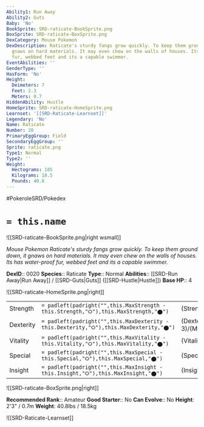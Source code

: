```yaml
---
Ability1: Run Away
Ability2: Guts
Baby: 'No'
BookSprite: SRD-raticate-BookSprite.png
BoxSprite: SRD-raticate-BoxSprite.png
DexCategory: Mouse Pokemon
DexDescription: Raticate's sturdy fangs grow quickly. To keep them ground down, it
  gnaws on hard materials. It may even chew on the walls of houses. Its has water-proof
  fur, webbed feet and its a capable swimmer.
EventAbilities: ''
GenderType: ''
HasForm: 'No'
Height:
  Deimeters: 7
  Feet: 2.3
  Meters: 0.7
HiddenAbility: Hustle
HomeSprite: SRD-raticate-HomeSprite.png
Learnset: '[[SRD-Raticate-Learnset]]'
Legendary: 'No'
Name: Raticate
Number: 20
PrimaryEggGroup: Field
SecondaryEggGroup: ''
Sprite: raticate.png
Type1: Normal
Type2: ''
Weight:
  Hectograms: 185
  Kilograms: 18.5
  Pounds: 40.8
---
```


#PokeroleSRD/Pokedex

# `= this.name`

![[SRD-raticate-BookSprite.png|right wsmall]]

*Mouse Pokemon*
*Raticate's sturdy fangs grow quickly. To keep them ground down, it gnaws on hard materials. It may even chew on the walls of houses. Its has water-proof fur, webbed feet and its a capable swimmer.*

**DexID**:: 0020
**Species**:: Raticate
**Type**:: Normal
**Abilities**:: [[SRD-Run Away|Run Away]] / [[SRD-Guts|Guts]] ([[SRD-Hustle|Hustle]])
**Base HP**:: 4

![[SRD-raticate-HomeSprite.png|right]]

|           |                                                                                        |                                          |
| --------- | -------------------------------------------------------------------------------------- | ---------------------------------------- |
| Strength  | `= padleft(padright("",this.MaxStrength - this.Strength,"⭘"),this.MaxStrength,"⬤")`    | (Strength::2)/(MaxStrength::5)   |
| Dexterity | `= padleft(padright("",this.MaxDexterity - this.Dexterity,"⭘"),this.MaxDexterity,"⬤")` | (Dexterity:: 3)/(MaxDexterity::6) |
| Vitality  | `= padleft(padright("",this.MaxVitality - this.Vitality,"⭘"),this.MaxVitality,"⬤")`    | (Vitality::2)/(MaxVitality::4)   |
| Special   | `= padleft(padright("",this.MaxSpecial - this.Special,"⭘"),this.MaxSpecial,"⬤")`       | (Special::2)/(MaxSpecial::4)     |
| Insight   | `= padleft(padright("",this.MaxInsight - this.Insight,"⭘"),this.MaxInsight,"⬤")`       | (Insight::2)/(MaxInsight::5)     |

![[SRD-raticate-BoxSprite.png|right]]

**Recommended Rank**:: Amateur
**Good Starter**:: No
**Can Evolve**:: No
**Height**: 2'3" / 0.7m
**Weight**: 40.8lbs / 18.5kg

![[SRD-Raticate-Learnset]]